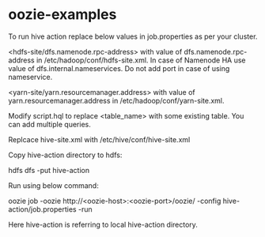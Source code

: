 # oozie-examples

To run hive action replace below values in job.properties as per your cluster.

\<hdfs-site/dfs.namenode.rpc-address> with value of dfs.namenode.rpc-address in /etc/hadoop/conf/hdfs-site.xml. In case of Namenode HA use value of dfs.internal.nameservices. Do not add port in case of using nameservice.

\<yarn-site/yarn.resourcemanager.address> with value of yarn.resourcemanager.address in /etc/hadoop/conf/yarn-site.xml.

Modify script.hql to replace \<table_name> with some existing table. You can add multiple queries.

Replcace hive-site.xml with /etc/hive/conf/hive-site.xml

Copy hive-action directory to hdfs:

hdfs dfs -put hive-action

Run using below command:

oozie job -oozie http://\<oozie-host>:\<oozie-port>/oozie/ -config hive-action/job.properties -run 

Here hive-action is referring to local hive-action directory.

